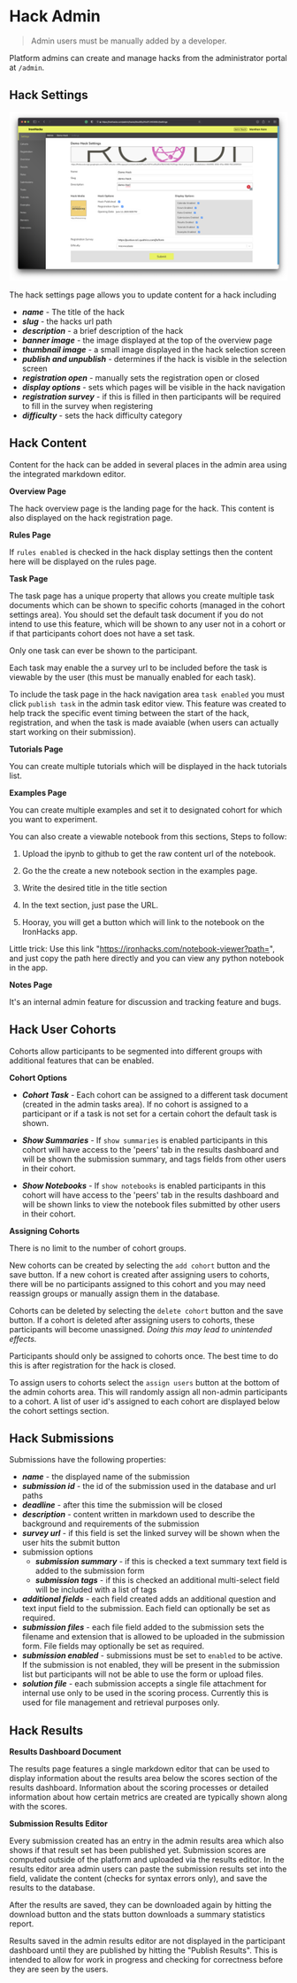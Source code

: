 # Hack Admin

> Admin users must be manually added by a developer.

Platform admins can create and manage hacks from the administrator portal at `/admin`.

## Hack Settings

![](./img/ironhacks-admin2022.png)

The hack settings page allows you to update content for a hack including

- __*name*__ - The title of the hack
- __*slug*__ - the hacks url path
- __*description*__ - a brief description of the hack
- __*banner image*__ - the image displayed at the top of the overview page
- __*thumbnail image*__ - a small image displayed in the hack selection screen
- __*publish and unpublish*__ - determines if the hack is visible in the selection screen
- __*registration open*__ - manually sets the registration open or closed
- __*display options*__ - sets which pages will be visible in the hack navigation
- __*registration survey*__ - if this is filled in then participants will be required to fill in the survey when registering
- __*difficulty*__ - sets the hack difficulty category

## Hack Content

Content for the hack can be added in several places in the admin area using the integrated markdown editor.

__Overview Page__

The hack overview page is the landing page for the hack. This content is also displayed on the hack registration page.

__Rules Page__

If `rules enabled` is checked in the hack display settings then the content here will be displayed on the rules page.

__Task Page__

The task page has a unique property that allows you create multiple task documents which can be shown to specific cohorts (managed in the cohort settings area). You should set the default task document if you do not intend to use this feature, which will be shown to any user not in a cohort or if that participants cohort does not have a set task.

Only one task can ever be shown to the participant.

Each task may enable the a survey url to be included before the task is viewable by the user (this must be manually enabled for each task).

To include the task page in the hack navigation area `task enabled` you must click `publish task` in the admin task editor view. This feature was created to help track the specific event timing between the start of the hack, registration, and when the task is made avaiable (when users can actually start working on their submission).

__Tutorials Page__

You can create multiple tutorials which will be displayed in the hack tutorials list.

__Examples Page__

You can create multiple examples and set it to designated cohort for which you want to experiment.

You can also create a viewable notebook from this sections, Steps to follow:


1. Upload the ipynb to github to get the raw content url of the notebook.


2. Go the the create a new notebook section in the examples page.


3. Write the desired title in the title section


4. In the text section, just pase the URL.


5. Hooray, you will get a button which will link to the notebook on the IronHacks app.



Little trick: Use this link "https://ironhacks.com/notebook-viewer?path=", and just copy the path here directly and you can view any python notebook in the app.

__Notes Page__

It's an internal admin feature for discussion and tracking feature and bugs.

## Hack User Cohorts

Cohorts allow participants to be segmented into different groups with additional features that can be enabled.

__Cohort Options__

- __*Cohort Task*__ - Each cohort can be assigned to a different task document (created in the admin tasks area).  If no cohort is assigned to a participant or if a task is not set for a certain cohort the default task is shown.

- __*Show Summaries*__ - If `show summaries` is enabled participants in this cohort will have access to the 'peers' tab in the results dashboard and will be shown the submission summary, and tags fields from other users in their cohort.

- __*Show Notebooks*__ - If `show notebooks` is enabled participants in this cohort will have access to the 'peers' tab in the results dashboard and will be shown links to view the notebook files submitted by other users in their cohort.

__Assigning Cohorts__

There is no limit to the number of cohort groups.

New cohorts can be created by selecting the `add cohort` button and the save button. If a new cohort is created after assigning users to cohorts, there will be no participants assigned to this cohort and you may need reassign groups or manually assign them in the database.

Cohorts can be deleted by selecting the `delete cohort` button and the save button.  If a cohort is deleted after assigning users to cohorts, these participants will become unassigned. *Doing this may lead to unintended effects.*

Participants should only be assigned to cohorts once. The best time to do this is after registration for the hack is closed.

To assign users to cohorts select the `assign users` button at the bottom of the admin cohorts area. This will randomly assign all non-admin participants to a cohort. A list of user id's assigned to each cohort are displayed below the cohort settings section.

## Hack Submissions

Submissions have the following properties:

- __*name*__ - the displayed name of the submission
- __*submission id*__ - the id of the submission used in the database and url paths
- __*deadline*__ - after this time the submission will be closed
- __*description*__ - content written in markdown used to describe the background and requirements of the submission
- __*survey url*__ - if this field is set the linked survey will be shown when the user hits the submit button
- submission options
    - __*submission summary*__ - if this is checked a text summary text field is added to the submission form
    - __*submission tags*__ - if this is checked an additional multi-select field will be included with a list of tags
- __*additional fields*__ - each field created adds an additional question and text input field to the submission.  Each field can optionally be set as required.
- __*submission files*__ - each file field added to the submission sets the filename and extension that is allowed to be uploaded in the submission form. File fields may optionally be set as required.
- __*submission enabled*__ - submissions must be set to `enabled` to be active. If the submission is not enabled, they will be present in the submission list but participants will not be able to use the form or upload files.
- __*solution file*__ - each submission accepts a single file attachment for internal use only to be used in the scoring process. Currently this is used for file management and retrieval purposes only.


## Hack Results

__Results Dashboard Document__

The results page features a single markdown editor that can be used to display information about the results area below the scores section of the results dashboard. Information about the scoring processes or detailed information about how certain metrics are created are typically shown along with the scores.

__Submission Results Editor__

Every submission created has an entry in the admin results area which also shows if that result set has been published yet. Submission scores are computed outside of the platform and uploaded via the results editor. In the results editor area admin users can paste the submission results set into the field, validate the content (checks for syntax errors only), and save the results to the database.

After the results are saved, they can be downloaded again by hitting the download button and the stats button downloads a summary statistics report.

Results saved in the admin results editor are not displayed in the participant dashboard until they are published by hitting the "Publish Results". This is intended to allow for work in progress and checking for correctness before they are seen by the users.
